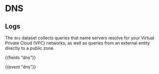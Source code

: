 # DNS

## Logs

The `dns` dataset collects queries that name servers resolve for your Virtual Private Cloud (VPC) networks, as well as queries from an external entity directly to a public zone.

{{fields "dns"}}

{{event "dns"}}